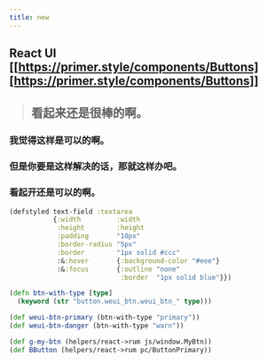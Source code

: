 ```yaml
---
title: new
---
```


## React UI [[https://primer.style/components/Buttons][https://primer.style/components/Buttons]]
> ## 看起来还是很棒的啊。
### 我觉得这样是可以的啊。
### 但是你要是这样解决的话，那就这样办吧。
### 看起开还是可以的啊。
```clojure
(defstyled text-field :textarea
           {:width         :width
            :height        :height
            :padding       "10px"
            :border-radius "5px"
            :border        "1px solid #ccc"
            :&:hover       {:background-color "#eee"}
            :&:focus       {:outline "none"
                            :border  "1px solid blue"}})

(defn btn-with-type [type]
  (keyword (str "button.weui_btn.weui_btn_" type)))

(def weui-btn-primary (btn-with-type "primary"))
(def weui-btn-danger (btn-with-type "warn"))

(def g-my-btn (helpers/react->rum js/window.MyBtn))
(def BButton (helpers/react->rum pc/ButtonPrimary))
```
